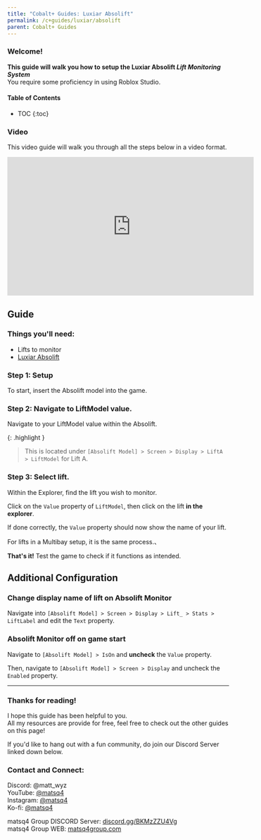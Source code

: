 ```yaml
---
title: "Cobalt+ Guides: Luxiar Absolift"
permalink: /c+guides/luxiar/absolift
parent: Cobalt+ Guides
---
```


### Welcome!

**This guide will walk you how to setup the Luxiar Absolift *Lift Monitoring System***<br>
You require some proficiency in using Roblox Studio.

#### Table of Contents
- TOC
{:toc}

### Video
This video guide will walk you through all the steps below in a video format.
<iframe width="560" height="315" src="https://www.youtube.com/embed/o1IpnufGoPQ" title="YouTube video player" frameborder="0" allow="accelerometer; autoplay; clipboard-write; encrypted-media; gyroscope; picture-in-picture" allowfullscreen></iframe>

## Guide
### Things you'll need:
- Lifts to monitor
- [Luxiar Absolift](https://roblox.com/library/4969673618)

### Step 1: Setup
To start, insert the Absolift model into the game.


### Step 2: Navigate to LiftModel value.
Navigate to your LiftModel value within the Absolift.

{: .highlight }
> This is located under `[Absolift Model] > Screen > Display > LiftA > LiftModel` for Lift A.

### Step 3: Select lift.
Within the Explorer, find the lift you wish to monitor.

Click on the `Value` property of `LiftModel`, then click on the lift **in the explorer**.

If done correctly, the `Value` property should now show the name of your lift.

For lifts in a Multibay setup, it is the same process.、

**That's it!**
Test the game to check if it functions as intended.

## Additional Configuration
### Change display name of lift on Absolift Monitor
Navigate into `[Absolift Model] > Screen > Display > Lift_ > Stats > LiftLabel` and edit the `Text` property.

### Absolift Monitor off on game start
Navigate to `[Absolift Model] > IsOn` and **uncheck** the `Value` property.

Then, navigate to `[Absolift Model] > Screen > Display` and uncheck the `Enabled` property.

---
### Thanks for reading!
I hope this guide has been helpful to you. <br>
All my resources are provide for free, feel free to check out the other guides on this page!

If you'd like to hang out with a fun community, do join our Discord Server linked down below.

### Contact and Connect:
Discord: @matt_wyz<br>
YouTube: [@matsq4](https://youtube.com/@matsq4)<br>
Instagram: [@matsq4](https://instagram.com/matsq4)<br>
Ko-fi: [@matsq4](https://ko-fi.com/matsq4)

matsq4 Group DISCORD Server: [discord.gg/BKMzZZU4Vg](https://discord.gg/BKMzZZU4Vg)<br>
matsq4 Group WEB: [matsq4group.com](https://www.matsq4group.com)
